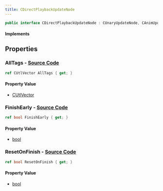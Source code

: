 ```yaml
---
title: CDirectPlaybackUpdateNode
---
```


```csharp
public interface CDirectPlaybackUpdateNode : CUnaryUpdateNode, CAnimUpdateNodeBase, ISchemaClass<CAnimUpdateNodeBase>, ISchemaClass<CUnaryUpdateNode>, ISchemaClass<CDirectPlaybackUpdateNode>, ISchemaField, ISchemaClass, INativeHandle
```

#### Implements

## Properties

### **AllTags** - [Source Code](https://github.com/swiftly-solution/swiftlys2/blob/main/managed/src/SwiftlyS2.Generated/Schemas/Interfaces/CDirectPlaybackUpdateNode.cs#L21)

```csharp
ref CUtlVector AllTags { get; }
```

#### Property Value

- [CUtlVector](/docs/api/)

### **FinishEarly** - [Source Code](https://github.com/swiftly-solution/swiftlys2/blob/main/managed/src/SwiftlyS2.Generated/Schemas/Interfaces/CDirectPlaybackUpdateNode.cs#L16)

```csharp
ref bool FinishEarly { get; }
```

#### Property Value

- [bool](https://learn.microsoft.com/dotnet/api/system.boolean)

### **ResetOnFinish** - [Source Code](https://github.com/swiftly-solution/swiftlys2/blob/main/managed/src/SwiftlyS2.Generated/Schemas/Interfaces/CDirectPlaybackUpdateNode.cs#L18)

```csharp
ref bool ResetOnFinish { get; }
```

#### Property Value

- [bool](https://learn.microsoft.com/dotnet/api/system.boolean)


